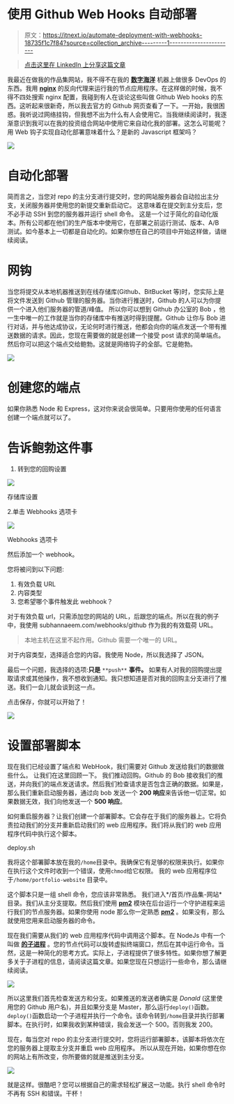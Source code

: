 # 使用 Github Web Hooks 自动部署

> 原文：<https://itnext.io/automate-deployment-with-webhooks-18735f1c7f84?source=collection_archive---------1----------------------->

> [点击这里在 LinkedIn 上分享这篇文章](https://www.linkedin.com/cws/share?url=https%3A%2F%2Fitnext.io%2Fautomate-deployment-with-webhooks-18735f1c7f84%3Futm_source%3Dmedium_sharelink%26utm_medium%3Dsocial%26utm_campaign%3Dbuffer)

我最近在做我的作品集网站，我不得不在我的 [**数字海洋**](http://digitalocean.com/) 机器上做很多 DevOps 的东西。我用 [**nginx**](https://www.nginx.com/) 的反向代理来运行我的节点应用程序。在这样做的时候，我不得不四处搜索 nginx 配置，我碰到有人在谈论这些叫做 Github Web hooks 的东西。这听起来很新奇，所以我去官方的 Github 网页查看了一下。一开始，我很困惑。我听说过网络挂钩，但我想不出为什么有人会使用它。当我继续阅读时，我逐渐意识到我可以在我的投资组合网站中使用它来自动化我的部署。这怎么可能呢？用 Web 钩子实现自动化部署意味着什么？是新的 Javascript 框架吗？

![](img/1e4dca8f46c12c1b2f016f1929191c24.png)

# 自动化部署

简而言之，当您对 repo 的主分支进行提交时，您的网站服务器会自动拉出主分支，关闭服务器并使用您的新提交重新启动它。
这意味着在提交到主分支后，您不必手动 SSH 到您的服务器并运行 shell 命令。
这是一个过于简化的自动化版本。所有公司都在他们的生产版本中使用它，在部署之前运行测试、版本、A/B 测试。如今基本上一切都是自动化的。如果你想在自己的项目中开始这样做，请继续阅读。

# 网钩

当您将提交从本地机器推送到在线存储库(Github、BitBucket 等)时，您实际上是将文件发送到 Github 管理的服务器。当你进行推送时，Github 的人可以为你提供一个进入他们服务器的管道/峰值。
所以你可以想到 Github 办公室的 Bob ，他一生中唯一的工作就是当你的存储库中有推送时得到提醒。Github 让你与 Bob 进行对话，并与他达成协议，无论何时进行推送，他都会向你的端点发送一个带有推送数据的请求。因此，您现在需要做的就是创建一个接受 post 请求的简单端点。然后你可以把这个端点交给鲍勃。这就是网络钩子的全部。它是鲍勃。

![](img/670cb3fe9067a2766ecbabe00cacd12a.png)

# 创建您的端点

如果你熟悉 Node 和 Express，这对你来说会很简单。只要用你使用的任何语言创建一个端点就可以了。

# 告诉鲍勃这件事

1.  转到您的回购设置

![](img/555c83c293345d1534c971d18d0ab3a1.png)

存储库设置

2.单击 Webhooks 选项卡

![](img/e99758de2b12ed0f74881c14cd13d651.png)

Webhooks 选项卡

然后添加一个 webhook。

您将被问到以下问题:

1.  有效负载 URL
2.  内容类型
3.  您希望哪个事件触发此 webhook？

对于有效负载 url，只需添加您的网站的 URL，后跟您的端点。所以在我的例子中，我使用 subhannaeem.com/webhooks/github 作为我的有效载荷 URL。

> 本地主机在这里不起作用。Github 需要一个唯一的 URL。

对于内容类型，选择适合您的内容。我使用 Node，所以我选择了 JSON。

最后一个问题，我选择的选项:**只是** `**push**` **事件。** 如果有人对我的回购提出提取请求或其他操作，我不想收到通知。我只想知道是否对我的回购主分支进行了推送。我们一会儿就会谈到这一点。

点击保存，你就可以开始了！

![](img/f8ed1324cc6ac949a2951d1a3146e3ce.png)

# 设置部署脚本

现在我们已经设置了端点和 WebHook，我们需要对 Github 发送给我们的数据做些什么。
让我们在这里回顾一下。
我们推动回购。Github 的 Bob 接收我们的推送，并向我们的端点发送请求。然后我们检查请求是否包含正确的数据。如果是，那么我们重新启动服务器，通过向 bob 发送一个 **200 响应**来告诉他一切正常。如果数据无效，我们向他发送一个 **500 响应**。

如何重启服务器？让我们创建一个部署脚本。它会存在于我们的服务器上。它将负责拉动我们的分支并重新启动我们的 web 应用程序。我们将从我们的 web 应用程序代码中执行这个脚本。

deploy.sh

我将这个部署脚本放在我的`/home`目录中。我确保它有足够的权限来执行。如果你在执行这个文件时收到一个错误，使用`chmod`给它权限。
我的 web 应用程序位于`/home/portfolio-website` 目录中。

这个脚本只是一组 shell 命令，您应该非常熟悉。
我们进入*/首页/作品集-网站*目录。我们从主分支提取。然后我们使用 [**pm2**](https://www.npmjs.com/package/pm2) 模块在后台运行一个守护进程来运行我们的节点服务器。如果你使用 node 那么你一定熟悉 [**pm2**](https://www.npmjs.com/package/pm2) 。如果没有，那么就使用您用来启动服务器的命令。

现在我们需要从我们的 web 应用程序代码中调用这个脚本。在 NodeJs 中有一个叫做 [**的子进程**](https://nodejs.org/api/child_process.html) 。您的节点代码可以旋转虚拟终端窗口，然后在其中运行命令。当然，这是一种简化的思考方式。实际上，子进程提供了很多特性。如果你想了解更多关于子进程的信息，请阅读这篇文章。如果您现在只想运行一些命令，那么请继续阅读。

![](img/610800c8d0be704f87bc61be9c4be1e9.png)

所以这里我们首先检查发送方和分支。如果推送的发送者确实是 *Donald* (这里使用您的 Github 用户名)，并且如果分支是 Master，那么运行`deploy()`函数。
`deploy()`函数启动一个子进程并执行一个命令。该命令转到`/home`目录并执行部署脚本。在执行时，如果我收到某种错误，我会发送一个 500。否则我发 200。

现在，每当您对 repo 的主分支进行提交时，您将运行部署脚本，该脚本将依次在您的服务器上提取主分支并重启 web 应用程序。
所以从现在开始，如果你想在你的网站上有所改变，你所要做的就是推送到主分支。

![](img/7d7f14e85d7c9bbdca1c781f1374f94f.png)

就是这样。很酷吧？您可以根据自己的需求轻松扩展这一功能。执行 shell 命令时不再有 SSH 和错误。干杯！